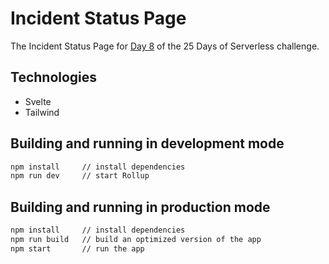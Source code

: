 # Incident Status Page

The Incident Status Page for [Day 8](https://github.com/microsoft/25-days-of-serverless/tree/master/week-2/challenge-8) of the 25 Days of Serverless challenge.

## Technologies

- Svelte
- Tailwind

## Building and running in development mode

```bash
npm install     // install dependencies
npm run dev     // start Rollup
```

## Building and running in production mode

```bash
npm install     // install dependencies
npm run build   // build an optimized version of the app
npm start       // run the app
```
